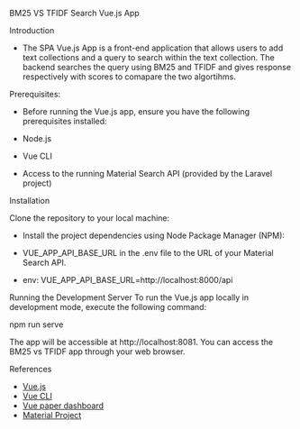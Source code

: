 BM25 VS TFIDF Search Vue.js App

Introduction

- The SPA Vue.js App is a front-end application that allows users to add text collections and a query to search within the text collection. The backend searches the query using BM25 and TFIDF and gives response respectively with scores to comapare the two algortihms.

Prerequisites:

- Before running the Vue.js app, ensure you have the following prerequisites installed:

- Node.js
- Vue CLI
- Access to the running Material Search API (provided by the Laravel project)

Installation

Clone the repository to your local machine:

- Install the project dependencies using Node Package Manager (NPM):

- VUE_APP_API_BASE_URL in the .env file to the URL of your Material Search API.

- env: 
VUE_APP_API_BASE_URL=http://localhost:8000/api

Running the Development Server
To run the Vue.js app locally in development mode, execute the following command:

npm run serve

The app will be accessible at http://localhost:8081. You can access the BM25 vs TFIDF app through your web browser.

References
- [Vue.js](https://vuejs.org/)
- [Vue CLI](https://vuejs.org/)
- [Vue paper dashboard](https://www.creative-tim.com/product/vue-paper-dashboard)
- [Material Project](https://next-gen.materialsproject.org/materials)

